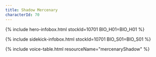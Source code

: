 ```yaml
---
title: Shadow Mercenary
characterId: 70
---
```


{% include hero-infobox.html stockId=10701 BIO_H01=BIO_H01 %}

{% include sidekick-infobox.html stockId=10701 BIO_S01=BIO_S01 %}

{% include voice-table.html resourceName="mercenaryShadow"
%}
